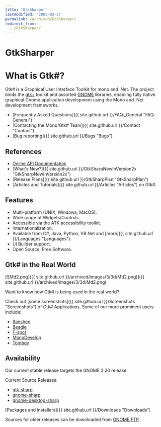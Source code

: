 ```yaml
---
title: "GtkSharper"
lastmodified: '2008-03-27'
permalink: /archived/GtkSharper/
redirect_from:
  - /GtkSharper/
---
```


GtkSharper
==========

What is Gtk\#?
==============

Gtk\# is a Graphical User Interface Toolkit for mono and .Net. The project binds the [gtk+](http://www.gtk.org/) toolkit and assorted [GNOME](http://www.gnome.org/) libraries, enabling fully native graphical Gnome application development using the Mono and .Net development frameworks.

-   [Frequently Asked Questions]({{ site.github.url }}/FAQ:_General "FAQ: General")
-   [Contacting the Mono/Gtk\# Team]({{ site.github.url }}/Contact "Contact")
-   [Bug reporting]({{ site.github.url }}/Bugs "Bugs")

References
----------

-   [Online API Documentation](http://www.go-mono.com/docs/monodoc.ashx?tlink=root:/classlib-gnome)
-   [What's New?]({{ site.github.url }}/GtkSharpNewInVersion2x "GtkSharpNewInVersion2x")
-   [Release Plans]({{ site.github.url }}/GtkSharpPlan "GtkSharpPlan")
-   [Articles and Tutorials]({{ site.github.url }}/Articles "Articles") on Gtk\#.

Features
--------

-   Multi-platform (UNIX, Windows, MacOS).
-   Wide range of Widgets/Controls.
-   Accessible via the ATK accessibility toolkit.
-   Internationalization.
-   Available from C\#, Java, Python, VB.Net and [more]({{ site.github.url }}/Languages "Languages").
-   UI Builder support.
-   Open Source, Free Software.

Gtk\# in the Real World
-----------------------

[![Md2.png]({{ site.github.url }}/archived/images/3/3d/Md2.png)]({{ site.github.url }}/archived/images/3/3d/Md2.png)

Want to know how Gtk\# is being used in the real world?

Check out [some screenshots]({{ site.github.url }}/Screenshots "Screenshots") of Gtk\# Applications. Some of our more prominent users include:

-   [Banshee](http://banshee-project.org/Main_Page)
-   [Beagle](http://beagle-project.org/Main_Page)
-   [F-spot](http://f-spot.org/Main_Page)
-   [MonoDevelop](http://www.monodevelop.com/Main_Page)
-   [Tomboy](http://www.gnome.org/projects/tomboy)

Availability
------------

Our current stable release targets the GNOME 2.20 release.

Current Source Releases:

-   [gtk-sharp](http://ftp.gnome.org/pub/gnome/sources/gtk-sharp/2.12/gtk-sharp-2.12.0.tar.gz)
-   [gnome-sharp](http://ftp.gnome.org/pub/gnome/sources/gnome-sharp/2.20/gnome-sharp-2.20.0.tar.gz)
-   [gnome-desktop-sharp](http://ftp.gnome.org/pub/gnome/sources/gnome-desktop-sharp/2.20/gnome-desktop-sharp-2.20.1.tar.gz)

[Packages and installers]({{ site.github.url }}/Downloads "Downloads")

Sources for older releases can be downloaded from [GNOME FTP](http://ftp.gnome.org/pub/gnome/sources/gtk-sharp).

